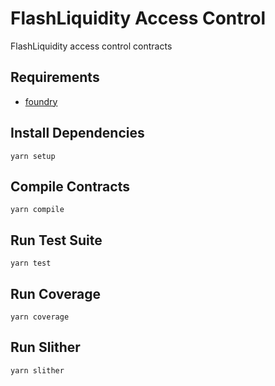 # FlashLiquidity Access Control

FlashLiquidity access control contracts

## Requirements

- [foundry](https://book.getfoundry.sh/getting-started/installation)

## Install Dependencies

`yarn setup`

## Compile Contracts

`yarn compile`

## Run Test Suite

`yarn test`

## Run Coverage

`yarn coverage`

## Run Slither

`yarn slither`


